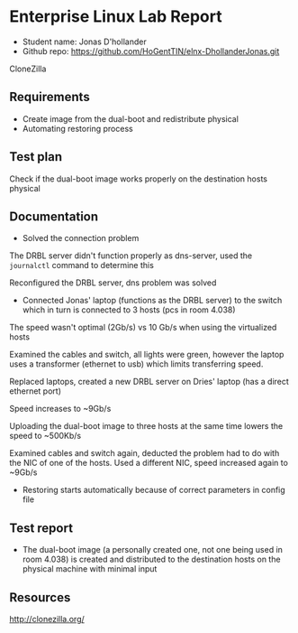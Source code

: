 # Enterprise Linux Lab Report

- Student name: Jonas D'hollander
- Github repo: <https://github.com/HoGentTIN/elnx-DhollanderJonas.git>


CloneZilla

## Requirements

- Create image from the dual-boot and redistribute physical
- Automating restoring process

## Test plan

Check if the dual-boot image works properly on the destination hosts physical

## Documentation

- Solved the connection problem 

The DRBL server didn't function properly as dns-server, used the `journalctl` command to determine this

Reconfigured the DRBL server, dns problem was solved

- Connected Jonas' laptop (functions as the DRBL server) to the switch which in turn is connected to 3 hosts (pcs in room 4.038)

The speed wasn't optimal (2Gb/s) vs 10 Gb/s when using the virtualized hosts

Examined the cables and switch, all lights were green, however the laptop uses a transformer (ethernet to usb) which limits transferring speed.

Replaced laptops, created a new DRBL server on Dries' laptop (has a direct ethernet port)

Speed increases to ~9Gb/s

Uploading the dual-boot image to three hosts at the same time lowers the speed to ~500Kb/s

Examined cables and switch again, deducted the problem had to do with the NIC of one of the hosts. Used a different NIC, speed increased again to ~9Gb/s

- Restoring starts automatically because of correct parameters in config file


## Test report

- The dual-boot image (a personally created one, not one being used in room 4.038) is created and distributed to the destination hosts on the physical machine with minimal input

## Resources

http://clonezilla.org/